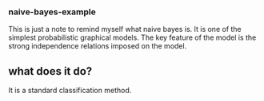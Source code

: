 ### naive-bayes-example

This is just a note to remind myself what naive bayes is. It is one of the simplest probabilistic graphical models. The key feature of the model is the strong independence relations imposed on the model.

## what does it do?

It is a standard classification method. 